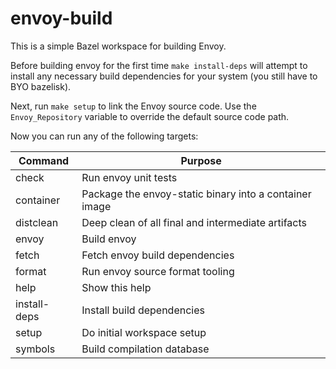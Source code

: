 # envoy-build

This is a simple Bazel workspace for building Envoy.

Before building envoy for the first time `make install-deps` will attempt
to install any necessary build dependencies for your system (you still
have to BYO bazelisk).

Next, run `make setup` to link the Envoy source code. Use the
`Envoy_Repository` variable to override the default source code path.

Now you can run any of the following targets:

| Command | Purpose |
| --- | --- |
|  check         |        Run envoy unit tests
|  container     |        Package the envoy-static binary into a container image
|  distclean     |        Deep clean of all final and intermediate artifacts
|  envoy         |        Build envoy
|  fetch         |        Fetch envoy build dependencies
|  format        |        Run envoy source format tooling
|  help          |        Show this help
|  install-deps  |        Install build dependencies
|  setup         |        Do initial workspace setup
|  symbols       |        Build compilation database
